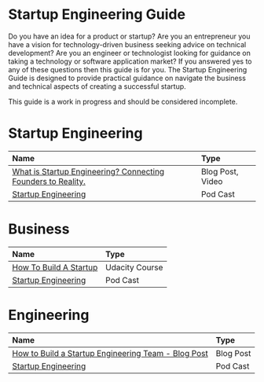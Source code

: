 # Startup Engineering Guide

Do you have an idea for a product or startup? Are you an entrepreneur you have a vision for technology-driven business seeking advice on technical development? Are you an engineer or technologist looking for guidance on taking a technology or software application market? If you answered yes to any of these questions then this guide is for you. The Startup Engineering Guide is designed to provide practical guidance on navigate the business and technical aspects of creating a successful startup.

This guide is a work in progress and should be considered incomplete.

# Startup Engineering

| Name          | Type |
| :------------ | :------------ |
| [What is Startup Engineering? Connecting Founders to Reality.](https://hypepotamus.com/people/what-is-startup-engineering-connecting-founders-to-reality)  | Blog Post, Video |
| [Startup Engineering](https://startupengineering.co/) | Pod Cast |

# Business

| Name  | Type |
| :------------ | :------------ |
| [How To Build A Startup](https://www.udacity.com/course/how-to-build-a-startup--ep245) | Udacity Course |
| [Startup Engineering](https://startupengineering.co/) | Pod Cast |


# Engineering

| Name  | Type |
| :------------ | :------------ |
| [How to Build a Startup Engineering Team - Blog Post](https://increment.com/teams/how-to-build-a-startup-engineering-team/) | Blog Post |
| [Startup Engineering](https://startupengineering.co/) | Pod Cast |

<style>table { width: 100% }</style>
